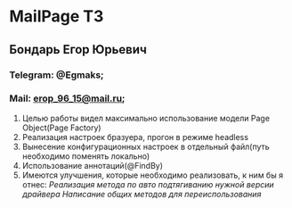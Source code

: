 # MailPage ТЗ
## Бондарь Егор Юрьевич
### Telegram: @Egmaks;
### Mail: erop_96_15@mail.ru;

1. Целью работы видел максимально использование модели Page Object(Page Factory)
2. Реализация настроек бразуера, прогон в режиме headless
3. Вынесение конфигурационных настроек в отдельный файл(путь необходимо поменять локально)
4. Использование аннотаций(@FindBy)
5. Имеются улучшения, которые необходимо реализовать, к ним бы я отнес:
 *Реализация метода по авто подтягиванию нужной версии драйвера*
 *Написание общих методов для переиспользования*
 
